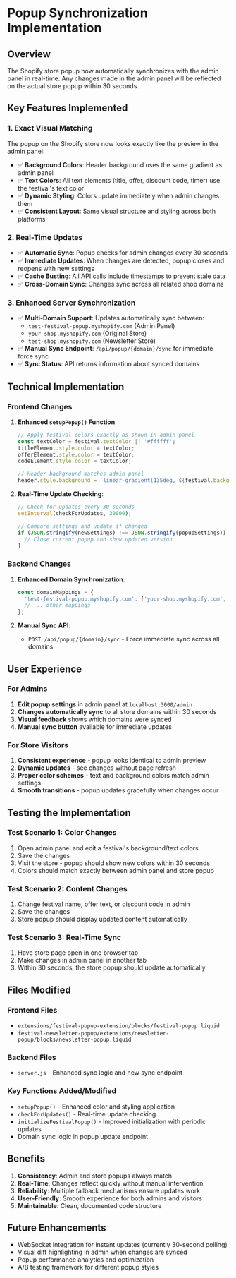 # Popup Synchronization Implementation

## Overview
The Shopify store popup now automatically synchronizes with the admin panel in real-time. Any changes made in the admin panel will be reflected on the actual store popup within 30 seconds.

## Key Features Implemented

### 1. **Exact Visual Matching**
The popup on the Shopify store now looks exactly like the preview in the admin panel:

- ✅ **Background Colors**: Header background uses the same gradient as admin panel
- ✅ **Text Colors**: All text elements (title, offer, discount code, timer) use the festival's text color
- ✅ **Dynamic Styling**: Colors update immediately when admin changes them
- ✅ **Consistent Layout**: Same visual structure and styling across both platforms

### 2. **Real-Time Updates**
- ✅ **Automatic Sync**: Popup checks for admin changes every 30 seconds
- ✅ **Immediate Updates**: When changes are detected, popup closes and reopens with new settings
- ✅ **Cache Busting**: All API calls include timestamps to prevent stale data
- ✅ **Cross-Domain Sync**: Changes sync across all related shop domains

### 3. **Enhanced Server Synchronization**
- ✅ **Multi-Domain Support**: Updates automatically sync between:
  - `test-festival-popup.myshopify.com` (Admin Panel)
  - `your-shop.myshopify.com` (Original Store)
  - `test-shop.myshopify.com` (Newsletter Store)
- ✅ **Manual Sync Endpoint**: `/api/popup/{domain}/sync` for immediate force sync
- ✅ **Sync Status**: API returns information about synced domains

## Technical Implementation

### Frontend Changes
1. **Enhanced `setupPopup()` Function**:
   ```javascript
   // Apply festival colors exactly as shown in admin panel
   const textColor = festival.textColor || '#ffffff';
   titleElement.style.color = textColor;
   offerElement.style.color = textColor;
   codeElement.style.color = textColor;
   
   // Header background matches admin panel
   header.style.background = `linear-gradient(135deg, ${festival.backgroundColor}, ${festival.backgroundColor})`;
   ```

2. **Real-Time Update Checking**:
   ```javascript
   // Check for updates every 30 seconds
   setInterval(checkForUpdates, 30000);
   
   // Compare settings and update if changed
   if (JSON.stringify(newSettings) !== JSON.stringify(popupSettings)) {
     // Close current popup and show updated version
   }
   ```

### Backend Changes
1. **Enhanced Domain Synchronization**:
   ```javascript
   const domainMappings = {
     'test-festival-popup.myshopify.com': ['your-shop.myshopify.com', 'test-shop.myshopify.com'],
     // ... other mappings
   };
   ```

2. **Manual Sync API**:
   - `POST /api/popup/{domain}/sync` - Force immediate sync across all domains

## User Experience

### For Admins
1. **Edit popup settings** in admin panel at `localhost:3000/admin`
2. **Changes automatically sync** to all store domains within 30 seconds
3. **Visual feedback** shows which domains were synced
4. **Manual sync button** available for immediate updates

### For Store Visitors
1. **Consistent experience** - popup looks identical to admin preview
2. **Dynamic updates** - see changes without page refresh
3. **Proper color schemes** - text and background colors match admin settings
4. **Smooth transitions** - popup updates gracefully when changes occur

## Testing the Implementation

### Test Scenario 1: Color Changes
1. Open admin panel and edit a festival's background/text colors
2. Save the changes
3. Visit the store - popup should show new colors within 30 seconds
4. Colors should match exactly between admin panel and store popup

### Test Scenario 2: Content Changes
1. Change festival name, offer text, or discount code in admin
2. Save the changes
3. Store popup should display updated content automatically

### Test Scenario 3: Real-Time Sync
1. Have store page open in one browser tab
2. Make changes in admin panel in another tab
3. Within 30 seconds, the store popup should update automatically

## Files Modified

### Frontend Files
- `extensions/festival-popup-extension/blocks/festival-popup.liquid`
- `festival-newsletter-popup/extensions/newsletter-popup/blocks/newsletter-popup.liquid`

### Backend Files
- `server.js` - Enhanced sync logic and new sync endpoint

### Key Functions Added/Modified
- `setupPopup()` - Enhanced color and styling application
- `checkForUpdates()` - Real-time update checking
- `initializeFestivalPopup()` - Improved initialization with periodic updates
- Domain sync logic in popup update endpoint

## Benefits

1. **Consistency**: Admin and store popups always match
2. **Real-Time**: Changes reflect quickly without manual intervention
3. **Reliability**: Multiple fallback mechanisms ensure updates work
4. **User-Friendly**: Smooth experience for both admins and visitors
5. **Maintainable**: Clean, documented code structure

## Future Enhancements

- WebSocket integration for instant updates (currently 30-second polling)
- Visual diff highlighting in admin when changes are synced
- Popup performance analytics and optimization
- A/B testing framework for different popup styles 